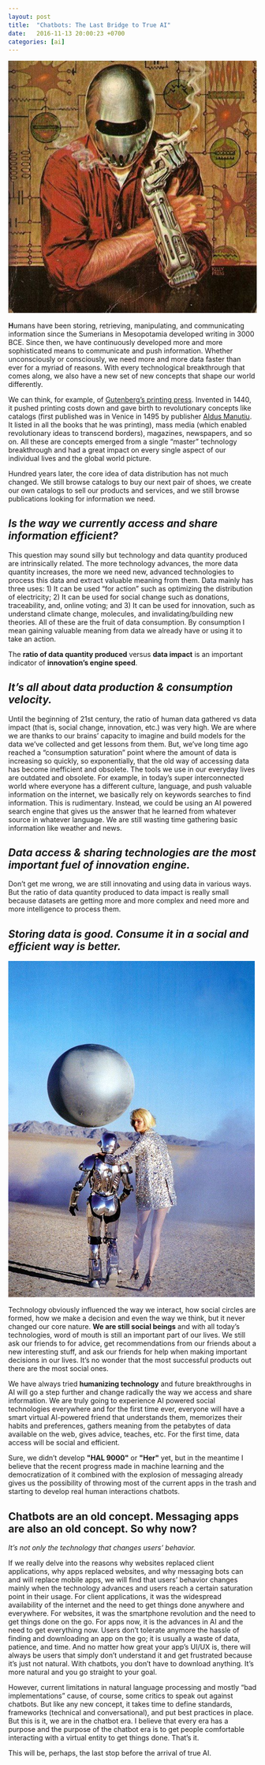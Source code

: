 ```yaml
---
layout: post
title:  "Chatbots: The Last Bridge to True AI"
date:   2016-11-13 20:00:23 +0700
categories: [ai]
---
```


![](/static/img/upload/why-chatbots-are-the-last-bridge-before-true-ai/robot_man.jpeg)

**H**umans have been storing, retrieving, manipulating, and communicating information since the Sumerians in Mesopotamia developed writing in 3000 BCE. Since then, we have continuously developed more and more sophisticated means to communicate and push information. Whether unconsciously or consciously, we need more and more data faster than ever for a myriad of reasons. With every technological breakthrough that comes along, we also have a new set of new concepts that shape our world differently.

We can think, for example, of [Gutenberg’s printing press](https://en.wikipedia.org/wiki/Printing_press). Invented in 1440, it pushed printing costs down and gave birth to revolutionary concepts like catalogs (first published was in Venice in 1495 by publisher [Aldus Manutiu](https://en.wikipedia.org/wiki/Aldus_Manutius). It listed in all the books that he was printing), mass media (which enabled revolutionary ideas to transcend borders), magazines, newspapers, and so on. All these are concepts emerged from a single “master” technology breakthrough and had a great impact on every single aspect of our individual lives and the global world picture.

Hundred years later, the core idea of data distribution has not much changed. We still browse catalogs to buy our next pair of shoes, we create our own catalogs to sell our products and services, and we still browse publications looking for information we need.

*Is the way we currently access and share information efficient?* 
--
This question may sound silly but technology and data quantity produced are intrinsically related. The more technology advances, the more data quantity increases, the more we need new, advanced technologies to process this data and extract valuable meaning from them. Data mainly has three uses: 1) It can be used “for action” such as optimizing the distribution of electricity; 2) It can be used for social change such as donations, traceability, and, online voting; and 3) It can be used for innovation, such as understand climate change, molecules, and invalidating/building new theories. All of these are the fruit of data consumption. By consumption I mean gaining valuable meaning from data we already have or using it to take an action.

The **ratio of data quantity produced** versus **data impact** is an important indicator of **innovation’s engine speed**.

*It’s all about data production & consumption velocity.*
--
Until the beginning of 21st century, the ratio of human data gathered vs data impact (that is, social change, innovation, etc.) was very high. We are where we are thanks to our brains’ capacity to imagine and build models for the data we’ve collected and get lessons from them. But, we’ve long time ago reached a “consumption saturation” point where the amount of data is increasing so quickly, so exponentially, that the old way of accessing data has become inefficient and obsolete. The tools we use in our everyday lives are outdated and obsolete. For example, in today’s super interconnected world where everyone has a different culture, language, and push valuable information on the internet, we basically rely on keywords searches to find information. This is rudimentary. Instead, we could be using an AI powered search engine that gives us the answer that he learned from whatever source in whatever language. We are still wasting time gathering basic information like weather and news.

*Data access & sharing technologies are the most important fuel of innovation engine.*
--
Don’t get me wrong, we are still innovating and using data in various ways. But the ratio of data quantity produced to data impact is really small because datasets are getting more and more complex and need more and more intelligence to process them.

*Storing data is good. Consume it in a social and efficient way is better.*
--
![](/static/img/upload/why-chatbots-are-the-last-bridge-before-true-ai/robot_child_and_woman.jpeg)

Technology obviously influenced the way we interact, how social circles are formed, how we make a decision and even the way we think, but it never changed our core nature. **We are still social beings** and with all today’s technologies, word of mouth is still an important part of our lives. We still ask our friends to for advice, get recommendations from our friends about a new interesting stuff, and ask our friends for help when making important decisions in our lives. It’s no wonder that the most successful products out there are the most social ones.

We have always tried **humanizing technology** and future breakthroughs in AI will go a step further and change radically the way we access and share information. We are truly going to experience AI powered social technologies everywhere and for the first time ever, everyone will have a smart virtual AI-powered friend that understands them, memorizes their habits and preferences, gathers meaning from the petabytes of data available on the web, gives advice, teaches, etc. For the first time, data access will be social and efficient.

Sure, we didn’t develop **"HAL 9000"** or **"Her"** yet, but in the meantime I believe that the recent progress made in machine learning and the democratization of it combined with the explosion of messaging already gives us the possibility of throwing most of the current apps in the trash and starting to develop real human interactions chatbots.

Chatbots are an old concept. Messaging apps are also an old concept. So why now?
--
*It’s not only the technology that changes users’ behavior.*

If we really delve into the reasons why websites replaced client applications, why apps replaced websites, and why messaging bots can and will replace mobile apps, we will find that users’ behavior changes mainly when the technology advances and users reach a certain saturation point in their usage. For client applications, it was the widespread availability of the internet and the need to get things done anywhere and everywhere. For websites, it was the smartphone revolution and the need to get things done on the go. For apps now, it is the advances in AI and the need to get everything now. Users don’t tolerate anymore the hassle of finding and downloading an app on the go; it is usually a waste of data, patience, and time. And no matter how great your app’s UI/UX is, there will always be users that simply don’t understand it and get frustrated because it’s just not natural. With chatbots, you don’t have to download anything. It’s more natural and you go straight to your goal.

However, current limitations in natural language processing and mostly “bad implementations” cause, of course, some critics to speak out against chatbots. But like any new concept, it takes time to define standards, frameworks (technical and conversational), and put best practices in place. But this is it, we are in the chatbot era. I believe that every era has a purpose and the purpose of the chatbot era is to get people comfortable interacting with a virtual entity to get things done. That’s it.

This will be, perhaps, the last stop before the arrival of true AI.
